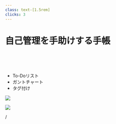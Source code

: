 ```yaml
---
class: text-[1.5rem]
clicks: 3
---
```


# 自己管理を手助けする手帳

<br>
<br>
<br>

<ul>
<li v-click="1">To-Doリスト</li>
<li v-click="2">ガントチャート</li>
<li v-click="3">タグ付け</li>
</ul>

<img
  v-click="1"
  src="/timetable.png"
  class="absolute top-5/20 right-[3.5rem] w-6/10"
/>

<img
  v-click="2"
  src="/gantt.png"
  class="absolute top-5/20 right-[3.5rem] w-6/10"
/>

<div
  class="absolute bottom-[1rem] right-[1rem] text-[1rem]"
>
  <SlideCurrentNo /> / <SlidesTotal />
</div>

<!--
私達が作っているのは、  
自己管理を手助けする手帳アプリで、  
基本的な機能として、  
  
To-Doリスト  
  
ガントチャート  
  
そして、  
ここでは色分けなどで表現しているように、  
それぞれのタグ付けを実装します。  
-->